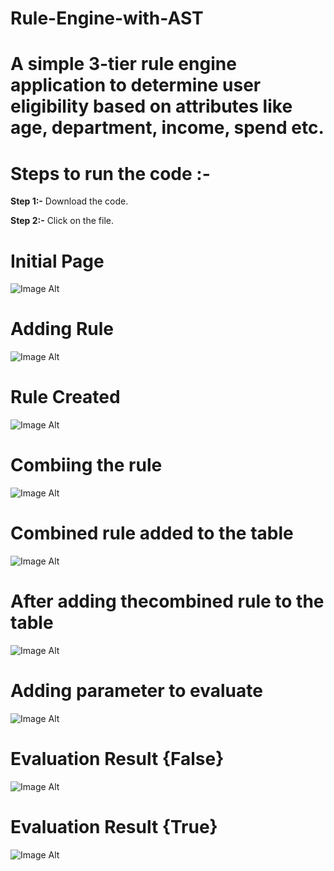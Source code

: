 # Rule-Engine-with-AST

# A simple 3-tier rule engine application to determine user eligibility based on attributes like age, department, income, spend etc.
# **Steps to run the code :-**

**Step 1:-** Download the code.

**Step 2:-** Click on the file.

# **Initial Page** 
![Image Alt](https://github.com/sharath816/Rule-Engine-with-AST/blob/6347bf6affae6a4bfe1ab4c91834dc22e9262b81/Screenshot%202024-10-21%20182939.png)

# **Adding Rule** 
![Image Alt](https://github.com/sharath816/Rule-Engine-with-AST/blob/c6a5675f620b5cdce28d890309d64fb6b7c40813/Screenshot%202024-10-21%20183038.png)

# **Rule Created** 
![Image Alt](https://github.com/sharath816/Rule-Engine-with-AST/blob/fddc47ab8063611c6638894353b3f98051016d7c/Screenshot%202024-10-21%20183106.png)

# **Combiing the rule** 
![Image Alt](https://github.com/sharath816/Rule-Engine-with-AST/blob/e65c86d9db889d2ef9da687165aa76a4b0aad9b3/Screenshot%202024-10-21%20183126.png)

# **Combined rule added to the table** 
![Image Alt]()

# **After adding thecombined rule to the table** 
![Image Alt]()

# **Adding parameter to evaluate** 
![Image Alt]()

# **Evaluation Result {False}** 
![Image Alt]()

# **Evaluation Result {True}** 
![Image Alt]()
